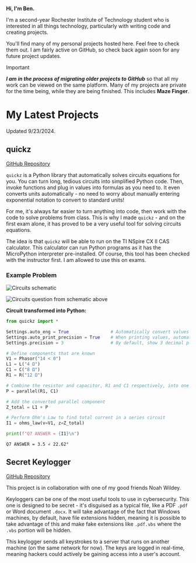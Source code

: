 **Hi, I'm Ben.**

I'm a second-year Rochester Institute of Technology student who is interested in all things technology, particularly with writing code and creating projects.

You'll find many of my personal projects hosted here. Feel free to check them out. I am fairly active on GitHub, so check back again soon for any future project updates.

> [!IMPORTANT]
> **_I am in the process of migrating older projects to GitHub_** so that all my work can be viewed on the same platform.
> Many of my projects are private for the time being, while they are being finished. This includes **Maze Finger**.

# My Latest Projects

Updated 9/23/2024.

## quickz

[GitHub Repository](https://github.com/Ben-Does-Arcade/quickz)

`quickz` is a Python library that automatically solves circuits equations for you. You can turn long, tedious circuits into simplified Python code. Then, invoke functions and plug in values into formulas as you need to. It even converts units automatically - no need to worry about manually entering exponential notation to convert to standard units!

For me, it's always far easier to turn anything into code, then work with the code to solve problems from class. This is why I made `quickz` - and on the first exam alone, it has proved to be a very useful tool for solving circuits equations.

The idea is that `quickz` will be able to run on the TI NSpire CX II CAS calculator. This calculator can run Python programs as it has the MicroPython interpreter pre-installed. Of course, this tool has been checked with the instructor first. I am allowed to use this on exams.

### Example Problem

![Circuits schematic](https://github.com/user-attachments/assets/7ee1f7c6-1c2c-476f-b09e-40549a085d89)

![Circuits question from schematic above](https://github.com/user-attachments/assets/048b6498-2833-4a38-82a5-4e56c5b2ad6d)

**Circuit transformed into Python:**

```python
from quickz import *

Settings.auto_eng = True                # Automatically convert values to engineering notation
Settings.auto_print_precision = True    # When printing values, automatically round to the global precision
Settings.precision = 3                  # By default, show 3 decimal place precision

# Define components that are known
V1 = Phasor("14 < 0")
L1 = L("4 Ω")
C1 = C("8 Ω")
R1 = R("12 Ω")

# Combine the resistor and capacitor, R1 and C1 respectively, into one component
P = parallel(R1, C1)

# Add the converted parallel component
Z_total = L1 + P

# Perform Ohm's Law to find total current in a series circuit
I1 = ohms_law(v=V1, z=Z_total)

print(f"Q7 ANSWER = {I1}\n")
```

```
Q7 ANSWER = 3.5 ∠ 22.62°
```

## Secret Keylogger

[GitHub Repository](https://github.com/Ben-Does-Arcade/secret-keylogger)

This project is in collaboration with one of my good friends Noah Wildey.

Keyloggers can be one of the most useful tools to use in cybersecurity. This one is designed to be secret - it's disguised as a typical file, like a PDF `.pdf` or Word document `.docx`. It will take advantage of the fact that Windows machines, by default, have file extensions hidden, meaning it is possible to take advantage of this and make fake extensions like `.pdf.vbs` where the `.vbs` portion will be hidden.

This keylogger sends all keystrokes to a server that runs on another machine (on the same network for now). The keys are logged in real-time, meaning hackers could actively be gaining access into a user's account.

<!--
### Video Ticket Redemption Arcade

I have been working on a video ticket redemption arcade game, which is a physical full-size arcade cabinet which is designed to run games that I program for it. It can adapt to be any game, whether that be card games, game shows, trivia, and more.

The cabinet incorporates:

- **_TW-389 coin mechanism_**, processes .984" arcade tokens and filters out other invalid coins
- **_DL-1275 Arcade ticket dispenser_**, capable of holding up to 4000 real arcade tickets
- **_19" point-of-sale capacitive touch screen monitor_**, supports just about any game imaginable
- **_Full quality stereo sound speakers_** provide unbeatable arcade game sound quality
- **_Dell Optiplex 7040 Micro PC running Ubuntu Desktop_**, configured to automatically turn on and launch the desired game on power up
- **_Custom DAQ module_**, communicates over the serial interface to the PC and handles all hardware inputs and outputs
- **_Industrial revolving beacon light_** to celebrate a player's jackpot win
- **_Mechanical bell module_** mounted inside cabinet to draw attention to the machine in ways speakers can't
- **_PC tray with mounted USB 3.0 port for flash drives_**, provides easy access to servicing hardware, USB port allows for loading new games and holds configuration data

### Maze Finger

The first game I am making for it is **Maze Finger**, a fast-paced maze game where the goal is to find the hidden exit as fast as possible. But be quick, the timer gets faster as you complete each level!

> [!NOTE]
> Repository for Maze Finger is coming soon.

### Screenshots

<p float="left">
  <img src="https://github.com/Ben-Does-Arcade/Ben-Does-Arcade/blob/main/Maze%20Finger%20Screenshot%201.png?raw=true" width="300">
  <img src="https://github.com/Ben-Does-Arcade/Ben-Does-Arcade/blob/main/Maze%20Finger%20Screenshot%202.png?raw=true" width="300">
  <img src="https://github.com/Ben-Does-Arcade/Ben-Does-Arcade/blob/main/Maze%20Finger%20Screenshot%203.png?raw=true" width="300">
  <img src="https://github.com/Ben-Does-Arcade/Ben-Does-Arcade/blob/main/Maze%20Finger%20Screenshot%204.png?raw=true" width="300">
</p>

### Video

https://github.com/user-attachments/assets/1060cd7c-0b47-4cf6-a6aa-d37f54b61eeb

### Other Game Ideas

Some other games I eventually want to make for this arcade cabinet:

- Wheel of Puzzles, a [Wheel of Fortune](https://www.wheeloffortune.com/) remake
- 4 Colors, an [UNO-style](https://www.unorules.com/) card game
-->

<!---
Ben-Does-Arcade/Ben-Does-Arcade is a ✨ special ✨ repository because its `README.md` (this file) appears on your GitHub profile.
You can click the Preview link to take a look at your changes.
--->
